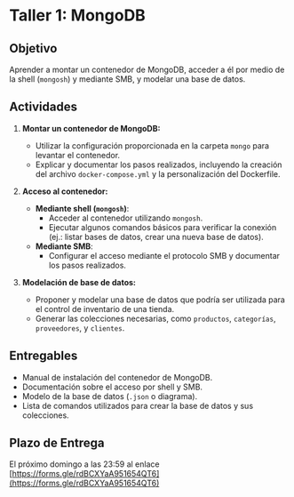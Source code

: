 
# Taller 1: MongoDB

## Objetivo
Aprender a montar un contenedor de MongoDB, acceder a él por medio de la shell (`mongosh`) y mediante SMB, y modelar una base de datos.

## Actividades

1. **Montar un contenedor de MongoDB:**
   - Utilizar la configuración proporcionada en la carpeta `mongo` para levantar el contenedor.
   - Explicar y documentar los pasos realizados, incluyendo la creación del archivo `docker-compose.yml` y la personalización del Dockerfile.

2. **Acceso al contenedor:**
   - **Mediante shell (`mongosh`)**:
     - Acceder al contenedor utilizando `mongosh`.
     - Ejecutar algunos comandos básicos para verificar la conexión (ej.: listar bases de datos, crear una nueva base de datos).
   - **Mediante SMB**:
     - Configurar el acceso mediante el protocolo SMB y documentar los pasos realizados.

3. **Modelación de base de datos:**
   - Proponer y modelar una base de datos que podría ser utilizada para el control de inventario de una tienda.
   - Generar las colecciones necesarias, como `productos`, `categorías`, `proveedores`, y `clientes`.

## Entregables
- Manual de instalación del contenedor de MongoDB.
- Documentación sobre el acceso por shell y SMB.
- Modelo de la base de datos (`.json` o diagrama).
- Lista de comandos utilizados para crear la base de datos y sus colecciones.

## Plazo de Entrega
El próximo domingo a las 23:59 al enlace [https://forms.gle/rdBCXYaA951654QT6](https://forms.gle/rdBCXYaA951654QT6)
